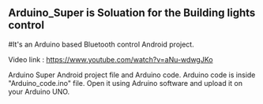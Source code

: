 ## Arduino_Super is Soluation for the Building lights control
#It's an Arduino based Bluetooth control Android project.

Video link :  https://www.youtube.com/watch?v=aNu-wdwgJKo
 
Arduino Super Android project file and Arduino code.
Arduino code is inside "Arduino_code.ino" file. Open it using Adruino software and upload it on your Arduino UNO.

